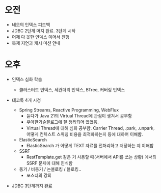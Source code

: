 # 오전
- 네오의 인덱스 피드백
- JDBC 2단계 머지 완료. 3단계 시작
- 어제 다 못한 인덱스 이어서 진행
- 복제 지연과 캐시 미션 안내

# 오후
- 인덱스 심화 학습
	- 클러스터드 인덱스, 세컨더리 인덱스, BTree, 커버링 인덱스
- 테코톡 4개 시청
	- Spring Streams, Reactive Programming, WebFlux
		- 듣다가 Java 21의 Virtual Thread에 관심이 생겨서 공부함
		- 우아한기술블로그에 잘 정리되어 있었음.
		- Virtual Thread에 대해 심화 공부함. Carrier Thread, .park, .unpark, 어떻게 컨텍스트 스위칭 비용을 최적화하는지 등에 대하여 이해함.
	- ElasticSearch
		- ElasticSearch 가 어떻게 TEXT 자료를 전처리하고 저장하는 지 이해함
	- SSRF
		- RestTemplate.get  같은 거 사용할 때(서버에서 API를 쏘는 상황) 에서의 SSRF 문제에 대해 인식함
	- 동기 / 비동기 / 논블로킹 / 블로킹..
		- 포스티의 강의
		
- JDBC 3단계까지 완료
